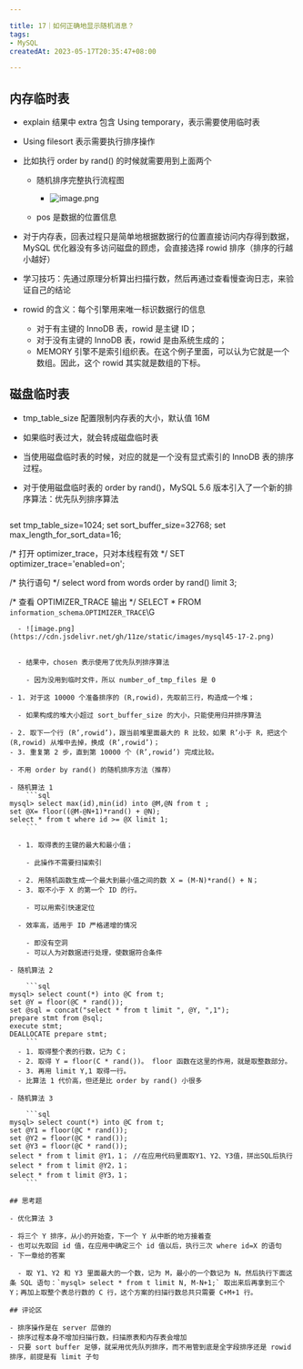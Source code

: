 ```yaml
---

title: 17｜如何正确地显示随机消息？
tags:
- MySQL
createdAt: 2023-05-17T20:35:47+08:00

---
```


## 内存临时表

- explain 结果中 extra 包含 Using temporary，表示需要使用临时表
- Using filesort 表示需要执行排序操作
- 比如执行 order by rand() 的时候就需要用到上面两个

  - 随机排序完整执行流程图
    - ![image.png](https://cdn.jsdelivr.net/gh/11ze/static/images/mysql45-17-1.png)

  - pos 是数据的位置信息

- 对于内存表，回表过程只是简单地根据数据行的位置直接访问内存得到数据，MySQL 优化器没有多访问磁盘的顾虑，会直接选择 rowid 排序（排序的行越小越好）
- 学习技巧：先通过原理分析算出扫描行数，然后再通过查看慢查询日志，来验证自己的结论
- rowid 的含义：每个引擎用来唯一标识数据行的信息
  - 对于有主键的 InnoDB 表，rowid 是主键 ID；
  - 对于没有主键的 InnoDB 表，rowid 是由系统生成的；
  - MEMORY 引擎不是索引组织表。在这个例子里面，可以认为它就是一个数组。因此，这个 rowid 其实就是数组的下标。

## 磁盘临时表

- tmp_table_size 配置限制内存表的大小，默认值 16M
- 如果临时表过大，就会转成磁盘临时表
- 当使用磁盘临时表的时候，对应的就是一个没有显式索引的 InnoDB 表的排序过程。
- 对于使用磁盘临时表的 order by rand()，MySQL 5.6 版本引入了一个新的排序算法：优先队列排序算法

  ```sql
set tmp_table_size=1024;
set sort_buffer_size=32768;
set max_length_for_sort_data=16;

/* 打开 optimizer_trace，只对本线程有效 */
SET optimizer_trace='enabled=on'; 

/* 执行语句 */
select word from words order by rand() limit 3;

/* 查看 OPTIMIZER_TRACE 输出 */
SELECT * FROM `information_schema`.`OPTIMIZER_TRACE`\G
  ```
    - ![image.png](https://cdn.jsdelivr.net/gh/11ze/static/images/mysql45-17-2.png)


    - 结果中，chosen 表示使用了优先队列排序算法

      - 因为没用到临时文件，所以 number_of_tmp_files 是 0

  - 1. 对于这 10000 个准备排序的 (R,rowid)，先取前三行，构造成一个堆；

    - 如果构成的堆大小超过 sort_buffer_size 的大小，只能使用归并排序算法

  - 2. 取下一个行 (R’,rowid’)，跟当前堆里面最大的 R 比较，如果 R’小于 R，把这个 (R,rowid) 从堆中去掉，换成 (R’,rowid’)；
  - 3. 重复第 2 步，直到第 10000 个 (R’,rowid’) 完成比较。

- 不用 order by rand() 的随机排序方法（推荐）

  - 随机算法 1
      ```sql
  mysql> select max(id),min(id) into @M,@N from t ;
  set @X= floor((@M-@N+1)*rand() + @N);
  select * from t where id >= @X limit 1;
      ```

    - 1. 取得表的主键的最大和最小值；

      - 此操作不需要扫描索引

    - 2. 用随机函数生成一个最大到最小值之间的数 X = (M-N)*rand() + N；
    - 3. 取不小于 X 的第一个 ID 的行。

      - 可以用索引快速定位

    - 效率高，适用于 ID 严格递增的情况

      - 即没有空洞
      - 可以人为对数据进行处理，使数据符合条件

  - 随机算法 2

      ```sql
  mysql> select count(*) into @C from t;
  set @Y = floor(@C * rand());
  set @sql = concat("select * from t limit ", @Y, ",1");
  prepare stmt from @sql;
  execute stmt;
  DEALLOCATE prepare stmt;
      ```
    - 1. 取得整个表的行数，记为 C；
    - 2. 取得 Y = floor(C * rand())。 floor 函数在这里的作用，就是取整数部分。
    - 3. 再用 limit Y,1 取得一行。
    - 比算法 1 代价高，但还是比 order by rand() 小很多

  - 随机算法 3

      ```sql
  mysql> select count(*) into @C from t;
  set @Y1 = floor(@C * rand());
  set @Y2 = floor(@C * rand());
  set @Y3 = floor(@C * rand());
  select * from t limit @Y1，1； //在应用代码里面取Y1、Y2、Y3值，拼出SQL后执行
  select * from t limit @Y2，1；
  select * from t limit @Y3，1；
      ```

## 思考题

- 优化算法 3

  - 将三个 Y 排序，从小的开始查，下一个 Y 从中断的地方接着查
  - 也可以先取回 id 值，在应用中确定三个 id 值以后，执行三次 where id=X 的语句
  - 下一章给的答案

    - 取 Y1、Y2 和 Y3 里面最大的一个数，记为 M，最小的一个数记为 N，然后执行下面这条 SQL 语句：`mysql> select * from t limit N, M-N+1;` 取出来后再拿到三个 Y；再加上取整个表总行数的 C 行，这个方案的扫描行数总共只需要 C+M+1 行。

## 评论区

- 排序操作是在 server 层做的
- 排序过程本身不增加扫描行数，扫描原表和内存表会增加
- 只要 sort buffer 足够，就采用优先队列排序，而不用管到底是全字段排序还是 rowid 排序，前提是有 limit 子句
